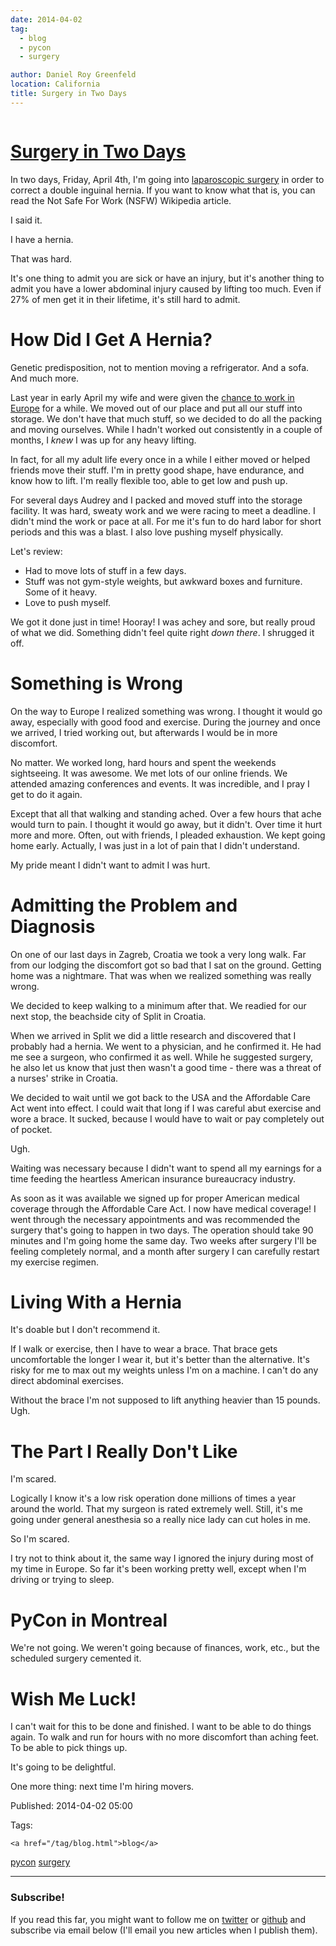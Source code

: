 ```yaml
---
date: 2014-04-02
tag: 
  - blog
  - pycon
  - surgery

author: Daniel Roy Greenfeld
location: California
title: Surgery in Two Days
---
```

<div class="twelve wide column">

<h1 class="ui block header">
<div class="content">
<a href="/surgery-in-two-days.html">Surgery in Two Days</a>
</div>
</h1>
<p>In two days, Friday, April 4th, I'm going into <a href="https://en.wikipedia.org/wiki/Laparoscopic_surgery" target="_blank">laparoscopic
surgery</a> in order to
correct a double inguinal hernia. If you want to know what that is, you
can read the Not Safe For Work (NSFW) Wikipedia article.</p>
<p>I said it.</p>
<p>I have a hernia.</p>
<p>That was hard.</p>
<p>It's one thing to admit you are sick or have an injury, but it's
another thing to admit you have a lower abdominal injury caused by
lifting too much. Even if 27% of men get it in their lifetime, it's
still hard to admit.</p>
<h1 id="how-did-i-get-a-hernia">How Did I Get A Hernia?</h1>
<p>Genetic predisposition, not to mention moving a refrigerator. And a
sofa. And much more.</p>
<p>Last year in early April my wife and were given the <a href="https://pydanny.com/off-to-europe.html" target="_blank">chance to work in
Europe</a> for a while. We moved
out of our place and put all our stuff into storage. We don't have that
much stuff, so we decided to do all the packing and moving ourselves.
While I hadn't worked out consistently in a couple of months, I <em>knew</em>
I was up for any heavy lifting.</p>
<p>In fact, for all my adult life every once in a while I either moved or
helped friends move their stuff. I'm in pretty good shape, have
endurance, and know how to lift. I'm really flexible too, able to get
low and push up.</p>
<p>For several days Audrey and I packed and moved stuff into the storage
facility. It was hard, sweaty work and we were racing to meet a
deadline. I didn't mind the work or pace at all. For me it's fun to do
hard labor for short periods and this was a blast. I also love pushing
myself physically.</p>
<p>Let's review:</p>
<ul>
<li>Had to move lots of stuff in a few days.</li>
<li>Stuff was not gym-style weights, but awkward boxes and furniture.
Some of it heavy.</li>
<li>Love to push myself.</li>
</ul>
<p>We got it done just in time! Hooray! I was achey and sore, but really
proud of what we did. Something didn't feel quite right <em>down there</em>. I
shrugged it off.</p>
<h1 id="something-is-wrong">Something is Wrong</h1>
<p>On the way to Europe I realized something was wrong. I thought it would
go away, especially with good food and exercise. During the journey and
once we arrived, I tried working out, but afterwards I would be in more
discomfort.</p>
<p>No matter. We worked long, hard hours and spent the weekends
sightseeing. It was awesome. We met lots of our online friends. We
attended amazing conferences and events. It was incredible, and I pray I
get to do it again.</p>
<p>Except that all that walking and standing ached. Over a few hours that
ache would turn to pain. I thought it would go away, but it didn't.
Over time it hurt more and more. Often, out with friends, I pleaded
exhaustion. We kept going home early. Actually, I was just in a lot of
pain that I didn't understand.</p>
<p>My pride meant I didn't want to admit I was hurt.</p>
<h1 id="admitting-the-problem-and-diagnosis">Admitting the Problem and Diagnosis</h1>
<p>On one of our last days in Zagreb, Croatia we took a very long walk. Far
from our lodging the discomfort got so bad that I sat on the ground.
Getting home was a nightmare. That was when we realized something was
really wrong.</p>
<p>We decided to keep walking to a minimum after that. We readied for our
next stop, the beachside city of Split in Croatia.</p>
<p>When we arrived in Split we did a little research and discovered that I
probably had a hernia. We went to a physician, and he confirmed it. He
had me see a surgeon, who confirmed it as well. While he suggested
surgery, he also let us know that just then wasn't a good time - there
was a threat of a nurses' strike in Croatia.</p>
<p>We decided to wait until we got back to the USA and the Affordable Care
Act went into effect. I could wait that long if I was careful abut
exercise and wore a brace. It sucked, because I would have to wait or
pay completely out of pocket.</p>
<p>Ugh.</p>
<p>Waiting was necessary because I didn't want to spend all my earnings
for a time feeding the heartless American insurance bureaucracy
industry.</p>
<p>As soon as it was available we signed up for proper American medical
coverage through the Affordable Care Act. I now have medical coverage! I
went through the necessary appointments and was recommended the surgery
that's going to happen in two days. The operation should take 90
minutes and I'm going home the same day. Two weeks after surgery I'll
be feeling completely normal, and a month after surgery I can carefully
restart my exercise regimen.</p>
<h1 id="living-with-a-hernia">Living With a Hernia</h1>
<p>It's doable but I don't recommend it.</p>
<p>If I walk or exercise, then I have to wear a brace. That brace gets
uncomfortable the longer I wear it, but it's better than the
alternative. It's risky for me to max out my weights unless I'm on a
machine. I can't do any direct abdominal exercises.</p>
<p>Without the brace I'm not supposed to lift anything heavier than 15
pounds. Ugh.</p>
<h1 id="the-part-i-really-dont-like">The Part I Really Don't Like</h1>
<p>I'm scared.</p>
<p>Logically I know it's a low risk operation done millions of times a
year around the world. That my surgeon is rated extremely well. Still,
it's me going under general anesthesia so a really nice lady can cut
holes in me.</p>
<p>So I'm scared.</p>
<p>I try not to think about it, the same way I ignored the injury during
most of my time in Europe. So far it's been working pretty well, except
when I'm driving or trying to sleep.</p>
<h1 id="pycon-in-montreal">PyCon in Montreal</h1>
<p>We're not going. We weren't going because of finances, work, etc., but
the scheduled surgery cemented it.</p>
<h1 id="wish-me-luck">Wish Me Luck!</h1>
<p>I can't wait for this to be done and finished. I want to be able to do
things again. To walk and run for hours with no more discomfort than
aching feet. To be able to pick things up.</p>
<p>It's going to be delightful.</p>
<p>One more thing: next time I'm hiring movers.</p>
<p>Published: 2014-04-02 05:00</p>
<p>Tags:
  
    <a href="/tag/blog.html">blog</a>
<a href="/tag/pycon.html">pycon</a>
<a href="/tag/surgery.html">surgery</a>
</p>
<hr/>
<h3 class="ui header">Subscribe!</h3>
<p>If you read this far, you might want to follow me on <a href="https://twitter.com/pydanny">twitter</a> or <a href="https://github.com/pydanny">github</a> and subscribe via email below (I'll email you new articles when I publish them).</p>
<!-- Begin MailChimp Signup Form -->
</div>